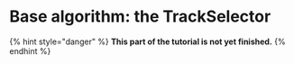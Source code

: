 # Base algorithm: the TrackSelector

{% hint style="danger" %}
**This part of the tutorial is not yet finished.**
{% endhint %}

